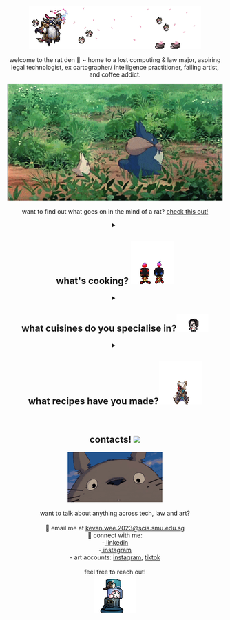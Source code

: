 <div align="center">
  <img src="./readme/bardnner.gif"></img>
</div>

<p align="center">
  welcome to the rat den 🐀 ~ home to a lost computing & law major, aspiring legal technologist, ex cartographer/ intelligence practitioner, failing artist, and coffee addict.
</p>

<div align="center">
  <img src="./readme/totoro.gif"></img>
</div>

<p align="center">
    want to find out what goes on in the mind of a rat? <a href="https://kevanweeportfolio.vercel.app/">check this out!</a>
</p>

<details>
  <summary align="center">
    <h2>what's cooking? <img src="./readme/charc.gif"></img></h2>
  </summary>

  <p align="center">
    probably some nissin laksa and a cup of instant coffee...
  </p>

  <div align="center">
    <img src="./readme/ramen.gif"></img>
  </div>

  <p align="center">
    a wise man once said "anyone can cook" 👨‍🍳<br>
i build everything and anything! (see the next section for my areas of interest :D) 
<br><br>
my recent projects involve a discord chatbot for singapore tort law doctrines and a webscraper to find prices from popular sites 📖
  </p>
</details>
<details>
  <summary align="center">
    <h2>what cuisines do you specialise in?<img src="./readme/slowitsgood.gif"></h2>
  </summary>

  <p align="center">
    as someone studying both computing and law, i suffer from every conceivable "jack of all trades" stereotype but i primarily specialise in legaltech product management and digital transformation 👨‍💻<br>
(think video game where you refuse to pick a class and unlock skills in every tree 🗡)
  </p>

  <div align="center">
    <img src="./readme/cooking.gif"></img>
  </div>
  <br>
  <table align="center" style="border-collapse: collapse; width: 80%; font-family: monospace;">
    <tbody>
      <tr>
        <th colspan="2" style="text-align: left;">🖥️ tech</th>
      </tr>
      <tr>
        <td>🌐 web dev</td>
        <td>html, css</td>
      </tr>
      <tr>
        <td>🐍 scripting</td>
        <td>python, js, php</td>
      </tr>
      <tr>
        <td>🛢️ dbms</td>
        <td>mysql</td>
      </tr>
      <tr>
        <td>📡 network administration</td>
        <td>server setup, ztna</td>
      </tr>
      <tr>
        <td>🤖 ai</td>
        <td>rag, openai api</td>
      </tr>
      <tr>
        <td>🎨 3d design</td>
        <td>blender</td>
      </tr>
      <tr>
        <td>🌎 gis</td>
        <td>arcgis products, qgis, global mapper, geospatial data production</td>
      </tr>
      <tr>
        <td>🎮 game dev</td>
        <td>unity-based development (but it’s been a decade 😭)</td>
      </tr>
    </tbody>
  </table>
  
  <table align="center" style="border-collapse: collapse; width: 80%; font-family: monospace;">
    <tbody>
      <tr>
        <th colspan="2" style="text-align: left;">📚 others</th>
      </tr>
      <tr>
        <td>🛠 legaltech</td>
        <td>e-discovery, aml/kyc-ctf, doc management, practice management</td>
      </tr>
      <tr>
        <td>⚖️ law</td>
        <td>both civil (contract, torts, family, ip) and criminal</td>
      </tr>
      <tr>
        <td>🔍 intelligence analysis</td>
        <td>imint, geoint, osint</td>
      </tr>
      <tr>
        <td>🗺️ cartography</td>
        <td>topographic maps, orthoimage maps, situation maps (disaster relief/change assessment)</td>
      </tr>
      <tr>
        <td>📷 geomatics</td>
        <td>georectification, orthorectification, mosaicing, stereophotogrammetry</td>
      </tr>
    </tbody>
  </table>

</details>

<details>
  <summary align="center">
    <h2>what recipes have you made?<img src="./readme/seox.gif"></h2>
  </summary>

  <p align="center">
    here's some of the dishes i've made recently! (and some works in progress) 🍽️🛠️
  </p>
  <br>
  <table align="center" style="border-collapse: collapse; width: 80%; font-family: monospace;">
    <tbody>
      <tr>
        <th colspan="2" style="text-align: left;">🛠 legal technology ⚖️</th>
      </tr>
      <tr>
        <td><a href="https://github.com/kevanwee/sal-citation-generator">sal citation generator (wip)</a></td>
        <td>footnote generator using the sal style guide 📝</td>
      </tr>
      <tr>
        <td><a href="https://github.com/kevanwee/elitiscraper">eliti scraper</a></td>
        <td>elitigation sghc/sgca judgment scraper using beautifulsoup4 🧹</td>
      </tr>
      <tr>
        <td><a href="https://github.com/kevanwee/sgstatutescraper">sg statute scraper</a></td>
        <td>singapore statutes online (https://sso.agc.gov.sg/) scraper using beautifulsoup 📜</td>
      </tr>
      <tr>
        <td><a href="https://github.com/kevanwee/lexlynx">lex lynx</a></td>
        <td>openai wrapper that summarizes case law 🦁📚</td>
      </tr>
      <tr>
        <td><a href="https://github.com/kevanwee/tortrat">tort rat</a></td>
        <td>discord chatbot for sg tort law 🐀💬</td>
      </tr>
      <tr>
        <td><a href="https://github.com/kevanwee/codeoflaw">codeoflaw (wip)</a></td>
        <td>statistical analysis on all reported sghc and sgca judgments 📊⚖️</td>
      </tr>
      <tr>
        <td><a href="https://github.com/kevanwee/crimewatch">crimewatch (wip)</a></td>
        <td>discord chatbot for sg tort law 👀🚓</td>
      </tr>
    </tbody>
  </table>

  <table align="center" style="border-collapse: collapse; width: 80%; font-family: monospace;">
    <tbody>
      <tr>
        <th colspan="2" style="text-align: left;">🗺️ intelligence analysis tools 🧠</th>
      </tr>
      <tr>
        <td><a href="https://github.com/kevanwee/hawkshot">hawk shot</a></td>
        <td>line-of-sight / viewshed analysis tool 🦅🔭</td>
      </tr>
      <tr>
        <td><a href="https://github.com/kevanwee/mapmole">map mole</a></td>
        <td>satellite imagery change detection 🗺️👀</td>
      </tr>
    </tbody>
  </table>

  <table align="center" style="border-collapse: collapse; width: 80%; font-family: monospace;">
    <tbody>
      <tr>
        <th colspan="2" style="text-align: left;">🎨 art </th>
      </tr>
      <tr>
        <td><a href="https://github.com/kevanwee/lolpixelart">lol pixel art</a></td>
        <td>pixel art for league of legends skins 🖌️🧱</td>
      </tr>
    </tbody>
  </table>

  <table align="center" style="border-collapse: collapse; width: 80%; font-family: monospace;">
    <tbody>
      <tr>
        <th colspan="2" style="text-align: left;">✨ others </th>
      </tr>
      <tr>
        <td><a href="https://github.com/kevanwee/kevanwee">static portfolio</a></td>
        <td>heatmap analysis on locations mentioned in sg criminal law judgments 🌐</td>
      </tr>
      <tr>
        <td><a href="https://github.com/kevanwee/kevanweeportfolio">3d portfolio</a></td>
        <td>javascript based website that displays 3d objects 🖥️📦</td>
      </tr>
      <tr>
        <td><a href="https://github.com/kevanwee/bookworm">book worm</a></td>
        <td>book price scraper - amazon, kinokuniya, thryft 📚🪱</td>
      </tr>
      <tr>
        <td><a href="https://github.com/kevanwee/HUHH">huhh</a></td>
        <td>an april fools joke 😂🎭</td>
      </tr>
    </tbody>
  </table>

</details>

<br>
<h2 align="center">contacts! <img src="./readme/xdd.avif"></h2>
<div align="center">
  <img src="./readme/totorosmile.gif"></img>
</div>
<p align="center">
  want to talk about anything across tech, law and art?
  <br>
  <br>
  📧 email me at <a href="kevan.wee.2023@scis.smu.edu.sg">kevan.wee.2023@scis.smu.edu.sg</a>
  <br>
  🔗 connect with me:
  <br>
  -<a href="https://www.linkedin.com/in/kevanwee/"> linkedin</a>
  <br>
  -<a href="https://www.instagram.com/kwjw30/"> instagram</a>
  <br>
  - art accounts: <a href="https://www.instagram.com/van.fullofkebabs/">instagram</a>, <a href="https://www.tiktok.com/@seofon30">tiktok</a>
  <br>
  <br>
  feel free to reach out!
  <br>
  <img src="./readme/ruancreation.gif"> 
</p>
